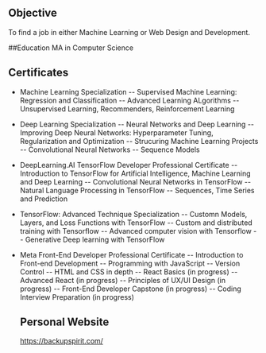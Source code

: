 ## Objective
To find a job in either Machine Learning or Web Design and Development.

##Education
MA in Computer Science

## Certificates
- Machine Learning Specialization
  -- Supervised Machine Learning: Regression and Classification
  -- Advanced Learning ALgorithms
  -- Unsupervised Learning, Recommenders, Reinforcement Learning
- Deep Learning Specialization
  -- Neural Networks and Deep Learning
  -- Improving Deep Neural Networks: Hyperparameter Tuning, Regularization and Optimization
  -- Strucuring Machine Learning Projects
  -- Convolutional Neural Networks
  -- Sequence Models
- DeepLearning.AI TensorFlow Developer Professional Certificate
  -- Introduction to TensorFlow for Artificial Intelligence, Machine Learning and Deep Learning
  -- Convolutional Neural Networks in TensorFlow
  -- Natural Language Processing in TensorFlow
  -- Sequences, Time Series and Prediction
- TensorFlow: Advanced Technique Specialization
  -- Customn Models, Layers, and Loss Functions with TensorFlow
  -- Custom and distributed training with Tensorflow
  -- Advanced computer vision with Tensorflow
  -- Generative Deep learning with TensorFlow   
- Meta Front-End Developer Professional Certificate
  -- Introduction to Front-end Development
  -- Programming with JavaScript
  -- Version Control
  -- HTML and CSS in depth
  -- React Basics (in progress)
  -- Advanced React (in progress)
  -- Principles of UX/UI Design (in progress)
  -- Front-End Developer Capstone (in progress)
  -- Coding Interview Preparation (in progress)

  ## Personal Website
  https://backupspirit.com/
